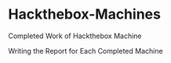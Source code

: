 # Hackthebox-Machines
Completed Work of Hackthebox Machine


Writing the Report for Each Completed Machine 
